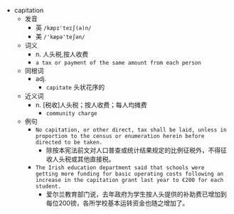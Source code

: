 - capitation
  - 发音
    - 英 `/kæpɪ'teɪʃ(ə)n/`
    - 美 `/'kæpə'teʃən/`
  - 词义
    - n. 人头税,按人收费
    - `a tax or payment of the same amount from each person`
  - 同根词
    - adj.
      - `capitate` 头状花序的
  - 近义词
    - n. [税收]人头税；按人收费；每人均摊费
      - `community charge`
  - 例句
    - `No capitation, or other direct, tax shall be laid, unless in proportion to the census or enumeration herein before directed to be taken.`
      - 除按本宪法前文对人口普查或统计结果规定的比例征税外，不得征收人头税或其他直接税。
    - `The Irish education department said that schools were getting more funding for basic operating costs following an increase in the capitation grant last year to €200 for each student.`
      - 爱尔兰教育部门说，去年政府为学生按人头提供的补助费已增加到每位200镑，各所学校基本运转资金也随之增加了。

